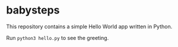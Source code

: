 # babysteps

This repository contains a simple Hello World app written in Python.

Run `python3 hello.py` to see the greeting.
